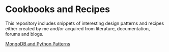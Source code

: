 # Cookbooks and Recipes

This repository includes snippets of interesting design patterns and recipes either created by me and/or acquired from literature, documentation, forums and blogs.

[MongoDB and Python Patterns](https://github.com/nahum-smith/design-patterns-and-recipes/tree/mongoDB_Python_Patterns_oreilly/MongoDB_Python_Patterns)
